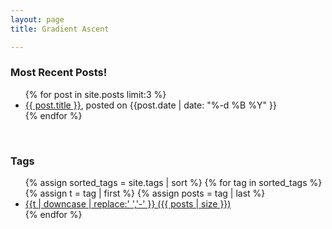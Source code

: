 ```yaml
---
layout: page
title: Gradient Ascent

---
```


### Most Recent Posts! 
<ul>
  {% for post in site.posts limit:3 %}
    <li>
      <a href="{{ post.url }}">{{ post.title }}</a>, posted on <time>{{post.date | date: "%-d %B %Y" }}</time>
    </li>
  {% endfor %}
</ul>

<br>

### Tags
<ul>
  {% assign sorted_tags = site.tags | sort %}
  {% for tag in sorted_tags %}
    {% assign t = tag | first %}
    {% assign posts = tag | last %}
    <li>
      <a href="/{{ t | downcase | replace:' ','-'}}">
        {{t | downcase | replace:' ','-' }}
        <span>({{ posts | size }})</span>
      </a>
    </li>
  {% endfor %}
</ul>


